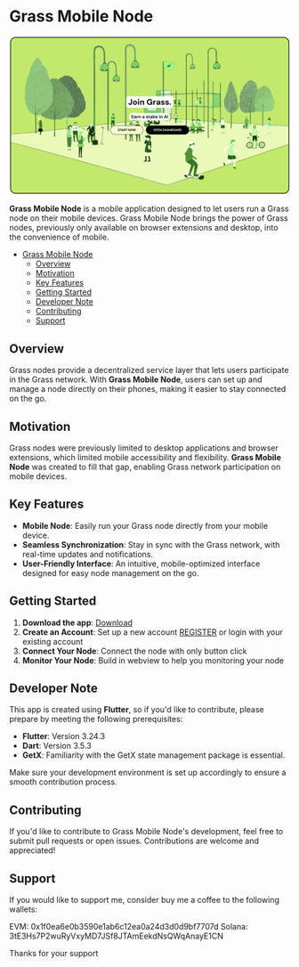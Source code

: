 # Grass Mobile Node

![GRASS](assets/img/getgrass.png)

**Grass Mobile Node** is a mobile application designed to let users run a Grass node on their mobile devices. Grass Mobile Node brings the power of Grass nodes, previously only available on browser extensions and desktop, into the convenience of mobile.

- [Grass Mobile Node](#grass-mobile-node)
  - [Overview](#overview)
  - [Motivation](#motivation)
  - [Key Features](#key-features)
  - [Getting Started](#getting-started)
  - [Developer Note](#developer-note)
  - [Contributing](#contributing)
  - [Support](#support)


## Overview

Grass nodes provide a decentralized service layer that lets users participate in the Grass network. With **Grass Mobile Node**, users can set up and manage a node directly on their phones, making it easier to stay connected on the go.

## Motivation

Grass nodes were previously limited to desktop applications and browser extensions, which limited mobile accessibility and flexibility. **Grass Mobile Node** was created to fill that gap, enabling Grass network participation on mobile devices.

## Key Features

- **Mobile Node**: Easily run your Grass node directly from your mobile device.
- **Seamless Synchronization**: Stay in sync with the Grass network, with real-time updates and notifications.
- **User-Friendly Interface**: An intuitive, mobile-optimized interface designed for easy node management on the go.

## Getting Started

1. **Download the app**: [Download](https://www.mediafire.com/file/t6s51n80tdpg5gg/Grass_Mobile_Node.apk/file)
2. **Create an Account**: Set up a new account [REGISTER](https://app.getgrass.io/register?referralCode=dVd4bPfawQRfeia) or login with your existing account
3. **Connect Your Node**: Connect the node with only button click
4. **Monitor Your Node**: Build in webview to help you monitoring your node

## Developer Note

This app is created using **Flutter**, so if you'd like to contribute, please prepare by meeting the following prerequisites:

- **Flutter**: Version 3.24.3
- **Dart**: Version 3.5.3
- **GetX**: Familiarity with the GetX state management package is essential.

Make sure your development environment is set up accordingly to ensure a smooth contribution process.

## Contributing

If you'd like to contribute to Grass Mobile Node's development, feel free to submit pull requests or open issues. Contributions are welcome and appreciated!


## Support

If you would like to support me, consider buy me a coffee to the following wallets:

EVM: 0x1f0ea6e0b3590e1ab6c12ea0a24d3d0d9bf7707d
Solana: 3tE3Hs7P2wuRyVxyMD7JSf8JTAmEekdNsQWqAnayE1CN

Thanks for your support
